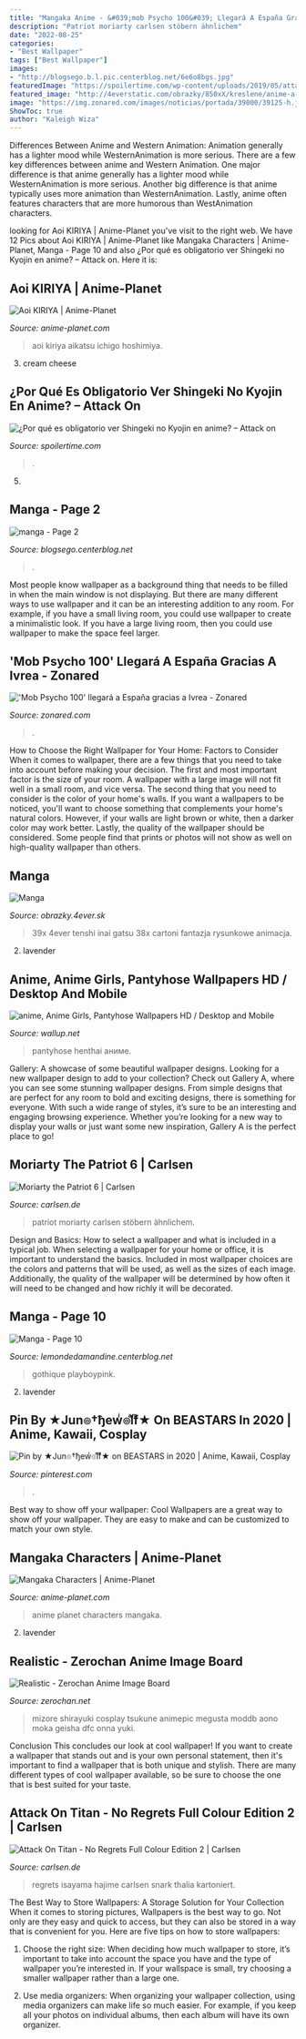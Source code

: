 ```yaml
---
title: "Mangaka Anime - &#039;mob Psycho 100&#039; Llegará A España Gracias A Ivrea"
description: "Patriot moriarty carlsen stöbern ähnlichem"
date: "2022-08-25"
categories:
- "Best Wallpaper"
tags: ["Best Wallpaper"]
images:
- "http://blogsego.b.l.pic.centerblog.net/6e6o8bgs.jpg"
featuredImage: "https://spoilertime.com/wp-content/uploads/2019/05/attack-on-titan-1024x512.jpeg"
featured_image: "http://4everstatic.com/obrazky/850xX/kreslene/anime-a-fantasy/anime,-manga-136107.jpg"
image: "https://img.zonared.com/images/noticias/portada/39000/39125-h.jpg"
ShowToc: true
author: "Kaleigh Wiza"
---
```



Differences Between Anime and Western Animation: Animation generally has a lighter mood while WesternAnimation is more serious.
There are a few key differences between anime and Western Animation. One major difference is that anime generally has a lighter mood while WesternAnimation is more serious. Another big difference is that anime typically uses more animation than WesternAnimation. Lastly, anime often features characters that are more humorous than WestAnimation characters.

	

		
looking for Aoi KIRIYA | Anime-Planet you've visit to the right web. We have 12 Pics about Aoi KIRIYA | Anime-Planet like Mangaka Characters | Anime-Planet, Manga - Page 10 and also ¿Por qué es obligatorio ver Shingeki no Kyojin en anime? – Attack on. Here it is:
		
    
## Aoi KIRIYA | Anime-Planet

<img loading=lazy src="https://www.anime-planet.com/images/characters/aoi-kiriya-43996.jpg" onerror="this.onerror=null;this.src='https://tse2.mm.bing.net/th?id=OIP.mH-9qR5-mstE6fD-kGpyiQAAAA&amp;pid=15.1';" alt="Aoi KIRIYA | Anime-Planet">

_Source: anime-planet.com_

>aoi kiriya aikatsu ichigo hoshimiya. 

	

3. cream cheese 

    
## ¿Por Qué Es Obligatorio Ver Shingeki No Kyojin En Anime? – Attack On

<img loading=lazy src="https://spoilertime.com/wp-content/uploads/2019/05/attack-on-titan-1024x512.jpeg" onerror="this.onerror=null;this.src='https://tse1.mm.bing.net/th?id=OIP.xU8DbVUeM92hVnx_fUrGlAHaDt&amp;pid=15.1';" alt="¿Por qué es obligatorio ver Shingeki no Kyojin en anime? – Attack on">

_Source: spoilertime.com_

>. 

	

5.

    
## Manga - Page 2

<img loading=lazy src="http://blogsego.b.l.pic.centerblog.net/6e6o8bgs.jpg" onerror="this.onerror=null;this.src='https://tse4.mm.bing.net/th?id=OIP.16z3dcmPDxjG0pMYbn6jNgAAAA&amp;pid=15.1';" alt="manga - Page 2">

_Source: blogsego.centerblog.net_

>. 

	

Most people know wallpaper as a background thing that needs to be filled in when the main window is not displaying. But there are many different ways to use wallpaper and it can be an interesting addition to any room. For example, if you have a small living room, you could use wallpaper to create a minimalistic look. If you have a large living room, then you could use wallpaper to make the space feel larger.

    
## &#039;Mob Psycho 100&#039; Llegará A España Gracias A Ivrea - Zonared

<img loading=lazy src="https://img.zonared.com/images/noticias/portada/39000/39125-h.jpg" onerror="this.onerror=null;this.src='https://tse1.mm.bing.net/th?id=OIP.bRybZFOO4BvFj0wNGf-mhAHaDt&amp;pid=15.1';" alt="&#039;Mob Psycho 100&#039; llegará a España gracias a Ivrea - Zonared">

_Source: zonared.com_

>. 

	

How to Choose the Right Wallpaper for Your Home: Factors to Consider
When it comes to wallpaper, there are a few things that you need to take into account before making your decision. The first and most important factor is the size of your room. A wallpaper with a large image will not fit well in a small room, and vice versa. 
The second thing that you need to consider is the color of your home's walls. If you want a wallpapers to be noticed, you'll want to choose something that complements your home's natural colors. However, if your walls are light brown or white, then a darker color may work better. 
Lastly, the quality of the wallpaper should be considered. Some people find that prints or photos will not show as well on high-quality wallpaper than others.

    
## Manga

<img loading=lazy src="http://4everstatic.com/obrazky/850xX/kreslene/anime-a-fantasy/anime,-manga-136107.jpg" onerror="this.onerror=null;this.src='https://tse2.mm.bing.net/th?id=OIP.aU6lc6v4D2pKRF50GnG99gHaFj&amp;pid=15.1';" alt="Manga">

_Source: obrazky.4ever.sk_

>39x 4ever tenshi inai gatsu 38x cartoni fantazja rysunkowe animacja. 

	

2. lavender 

    
## Anime, Anime Girls, Pantyhose Wallpapers HD / Desktop And Mobile

<img loading=lazy src="http://wallup.net/wp-content/uploads/2016/04/10/333884-anime-anime_girls-pantyhose.jpg" onerror="this.onerror=null;this.src='https://tse2.mm.bing.net/th?id=OIP.3trL10wXuwyRmTBNBUavhgHaKe&amp;pid=15.1';" alt="anime, Anime Girls, Pantyhose Wallpapers HD / Desktop and Mobile">

_Source: wallup.net_

>pantyhose henthai аниме. 

	

Gallery: A showcase of some beautiful wallpaper designs.
Looking for a new wallpaper design to add to your collection? Check out Gallery A, where you can see some stunning wallpaper designs. From simple designs that are perfect for any room to bold and exciting designs, there is something for everyone. With such a wide range of styles, it’s sure to be an interesting and engaging browsing experience. Whether you’re looking for a new way to display your walls or just want some new inspiration, Gallery A is the perfect place to go!





	
	
    
## Moriarty The Patriot 6 | Carlsen

<img loading=lazy src="https://www.carlsen.de/sites/default/files/produkt/cover/moriarty-the-patriot-6_0.jpg" onerror="this.onerror=null;this.src='https://tse4.mm.bing.net/th?id=OIP.-XadGbYcP0LIm3M6-0gJywHaKu&amp;pid=15.1';" alt="Moriarty the Patriot 6 | Carlsen">

_Source: carlsen.de_

>patriot moriarty carlsen stöbern ähnlichem. 

	

Design and Basics: How to select a wallpaper and what is included in a typical job.
When selecting a wallpaper for your home or office, it is important to understand the basics. Included in most wallpaper choices are the colors and patterns that will be used, as well as the sizes of each image. Additionally, the quality of the wallpaper will be determined by how often it will need to be changed and how richly it will be decorated.

    
## Manga - Page 10

<img loading=lazy src="http://lemondedamandine.l.e.pic.centerblog.net/18s6r3ix.jpg" onerror="this.onerror=null;this.src='https://tse1.mm.bing.net/th?id=OIP.IwOXM6augfix1Nxl80-nGQHaLH&amp;pid=15.1';" alt="Manga - Page 10">

_Source: lemondedamandine.centerblog.net_

>gothique playboypink. 

	

2. lavender 

    
## Pin By ★Jun๏†ђewͥ๏lͣfͫ★ On BEASTARS In 2020 | Anime, Kawaii, Cosplay

<img loading=lazy src="https://i.pinimg.com/736x/33/46/74/334674f7bafaeaf86d66e2fe2f83b783.jpg" onerror="this.onerror=null;this.src='https://tse1.mm.bing.net/th?id=OIP.BLLmNCIBr-EFAFPc_Tm29AHaLO&amp;pid=15.1';" alt="Pin by ★Jun๏†ђewͥ๏lͣfͫ★ on BEASTARS in 2020 | Anime, Kawaii, Cosplay">

_Source: pinterest.com_

>. 

	

Best way to show off your wallpaper:
Cool Wallpapers are a great way to show off your wallpaper. They are easy to make and can be customized to match your own style.

    
## Mangaka Characters | Anime-Planet

<img loading=lazy src="https://www.anime-planet.com/images/characters/tags/mangaka-613.jpg" onerror="this.onerror=null;this.src='https://tse1.mm.bing.net/th?id=OIP.DJ_fSVqLExLbTQ7_v8WpBQHaEK&amp;pid=15.1';" alt="Mangaka Characters | Anime-Planet">

_Source: anime-planet.com_

>anime planet characters mangaka. 

	

2. lavender 

    
## Realistic - Zerochan Anime Image Board

<img loading=lazy src="https://s1.zerochan.net/Realistic.600.250193.jpg" onerror="this.onerror=null;this.src='https://tse3.mm.bing.net/th?id=OIP.RYY4lIwZWnc1q5SHQ48FBwAAAA&amp;pid=15.1';" alt="Realistic - Zerochan Anime Image Board">

_Source: zerochan.net_

>mizore shirayuki cosplay tsukune animepic megusta moddb aono moka geisha dfc onna yuki. 

	

Conclusion
This concludes our look at cool wallpaper! If you want to create a wallpaper that stands out and is your own personal statement, then it's important to find a wallpaper that is both unique and stylish. There are many different types of cool wallpaper available, so be sure to choose the one that is best suited for your taste.

    
## Attack On Titan - No Regrets Full Colour Edition 2 | Carlsen

<img loading=lazy src="https://www.carlsen.de/sites/default/files/produkt/cover/attack-on-titan---no-regrets-full-colour-edition-2.jpg" onerror="this.onerror=null;this.src='https://tse3.mm.bing.net/th?id=OIP.InxP2IpOiEF6rVugiSaq7QHaKu&amp;pid=15.1';" alt="Attack On Titan - No Regrets Full Colour Edition 2 | Carlsen">

_Source: carlsen.de_

>regrets isayama hajime carlsen snark thalia kartoniert. 

	

The Best Way to Store Wallpapers: A Storage Solution for Your Collection
When it comes to storing pictures, Wallpapers is the best way to go. Not only are they easy and quick to access, but they can also be stored in a way that is convenient for you. Here are five tips on how to store wallpapers:
1) Choose the right size: When deciding how much wallpaper to store, it’s important to take into account the space you have and the type of wallpaper you’re interested in. If your wallspace is small, try choosing a smaller wallpaper rather than a large one.

2) Use media organizers: When organizing your wallpaper collection, using media organizers can make life so much easier. For example, if you keep all your photos on individual albums, then each album will have its own organizer.

